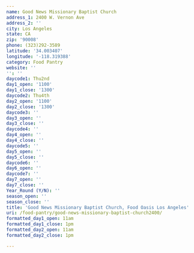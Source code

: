 ```yaml
---
name: Good News Missionary Baptist Church
address_1: 2400 W. Vernon Ave
address_2: ''
city: Los Angeles
state: CA
zip: '90008'
phone: (323)292-3589
latitude: '34.003407'
longitude: '-118.319388'
category: Food Pantry
website: ''
'': ''
daycode1: Thu2nd
day1_open: '1100'
day1_close: '1300'
daycode2: Thu4th
day2_open: '1100'
day2_close: '1300'
daycode3: ''
day3_open: ''
day3_close: ''
daycode4: ''
day4_open: ''
day4_close: ''
daycode5: ''
day5_open: ''
day5_close: ''
daycode6: ''
day6_open: ''
daycode7: ''
day7_open: ''
day7_close: ''
Year_Round (Y/N): ''
season_open: ''
season_close: ''
title: 'Good News Missionary Baptist Church, Food Oasis Los Angeles'
uri: /food-pantry/good-news-missionary-baptist-church2400/
formatted_day1_open: 11am
formatted_day1_close: 1pm
formatted_day2_open: 11am
formatted_day2_close: 1pm

---
```

